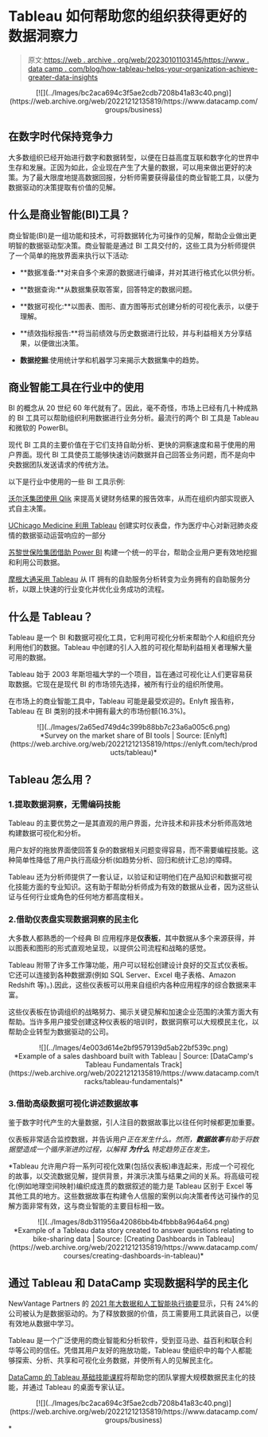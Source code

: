 # Tableau 如何帮助您的组织获得更好的数据洞察力

> 原文:[https://web . archive . org/web/20230101103145/https://www . data camp . com/blog/how-tableau-helps-your-organization-achieve-greater-data-insights](https://web.archive.org/web/20230101103145/https://www.datacamp.com/blog/how-tableau-helps-your-organization-achieve-greater-data-insights)

<center>[![](../Images/bc2aca694c3f5ae2cdb7208b41a83c40.png)](https://web.archive.org/web/20221212135819/https://www.datacamp.com/groups/business)</center>

## 在数字时代保持竞争力

大多数组织已经开始进行数字和数据转型，以便在日益高度互联和数字化的世界中生存和发展。正因为如此，企业现在产生了大量的数据，可以用来做出更好的决策。为了最大限度地提高数据回报，分析师需要获得最佳的商业智能工具，以便为数据驱动的决策提取有价值的见解。

## 什么是商业智能(BI)工具？

商业智能(BI)是一组功能和技术，可将数据转化为可操作的见解，帮助企业做出更明智的数据驱动型决策。商业智能是通过 BI 工具交付的，这些工具为分析师提供了一个简单的拖放界面来执行以下活动:

*   **数据准备:**对来自多个来源的数据进行编译，并对其进行格式化以供分析。

*   **数据查询:**从数据集获取答案，回答特定的数据问题。

*   **数据可视化:**以图表、图形、直方图等形式创建分析的可视化表示，以便于理解。

*   **绩效指标报告:**将当前绩效与历史数据进行比较，并与利益相关方分享结果，以便做出决策。

*   **数据挖掘**:使用统计学和机器学习来揭示大数据集中的趋势。

## 商业智能工具在行业中的使用

BI 的概念从 20 世纪 60 年代就有了。因此，毫不奇怪，市场上已经有几十种成熟的 BI 工具可以帮助组织利用数据进行业务分析。最流行的两个 BI 工具是 Tableau 和微软的 PowerBI。

现代 BI 工具的主要价值在于它们支持自助分析、更快的洞察速度和易于使用的用户界面。现代 BI 工具使员工能够快速访问数据并自己回答业务问题，而不是向中央数据团队发送请求的传统方法。

以下是行业中使用的一些 BI 工具示例:

[沃尔沃集团使用 Qlik](https://web.archive.org/web/20221212135819/https://www.qlik.com/us/resource-library/volvo-groups-journey-to-data-adoption-and-collaboration-with-qlik) 来提高关键财务结果的报告效率，从而在组织内部实现嵌入式自主决策。

[UChicago Medicine 利用 Tableau](https://web.archive.org/web/20221212135819/https://www.tableau.com/solutions/customer/uchicago-medicines-data-driven-response-covid-19) 创建实时仪表盘，作为医疗中心对新冠肺炎疫情的数据驱动运营响应的一部分

[苏黎世保险集团借助 Power BI](https://web.archive.org/web/20221212135819/https://customers.microsoft.com/en-us/story/854431-zurich-insurance-azure-power-bi) 构建一个统一的平台，帮助企业用户更有效地挖掘和利用公司数据。

[摩根大通采用 Tableau](https://web.archive.org/web/20221212135819/https://www.tableau.com/solutions/customer/jpmorgan-chase-chooses-tableau-enable-self-service-analytics-keeping-rapid) 从 IT 拥有的自助服务分析转变为业务拥有的自助服务分析，以跟上快速的行业变化并优化业务成功的流程。

## 什么是 Tableau？

Tableau 是一个 BI 和数据可视化工具，它利用可视化分析来帮助个人和组织充分利用他们的数据。Tableau 中创建的引人入胜的可视化帮助利益相关者理解大量可用的数据。

Tableau 始于 2003 年斯坦福大学的一个项目，旨在通过可视化让人们更容易获取数据。它现在是现代 BI 的市场领先选择，被所有行业的组织所使用。

在市场上的商业智能工具中，Tableau 可能是最受欢迎的。Enlyft 报告称，Tableau 在 BI 类别的技术中拥有最大的市场份额(16.3%)。

<center>![](../Images/2a65ed749d4c399b88bb7c23a6a005c6.png)</center>

<center>*Survey on the market share of BI tools | Source: [Enlyft](https://web.archive.org/web/20221212135819/https://enlyft.com/tech/products/tableau)*</center>

## Tableau 怎么用？

### 1.提取数据洞察，无需编码技能

Tableau 的主要优势之一是其直观的用户界面，允许技术和非技术分析师高效地构建数据可视化和分析。

用户友好的拖放界面使回答复杂的数据相关问题变得容易，而不需要编程技能。这种简单性降低了用户执行高级分析(如趋势分析、回归和统计汇总)的障碍。

Tableau 还为分析师提供了一套认证，以验证和证明他们在产品知识和数据可视化技能方面的专业知识。这有助于帮助分析师成为有效的数据从业者，因为这些认证与任何行业或角色的任何地方都高度相关。

### 2.借助仪表盘实现数据洞察的民主化

大多数人都熟悉的一个经典 BI 应用程序是**仪表板**，其中数据从多个来源获得，并以图表和图形的形式直观地呈现，以提供公司流程和战略的感觉。

Tableau 附带了许多工作簿功能，用户可以轻松创建设计良好的交互式仪表板。它还可以连接到各种数据源(例如 SQL Server、Excel 电子表格、Amazon Redshift 等)。).因此，这些仪表板可以用来自组织内各种应用程序的综合数据来丰富。

这些仪表板在协调组织的战略努力、揭示关键见解和加速企业范围的决策方面大有帮助。当许多用户接受创建这种仪表板的培训时，数据洞察可以大规模民主化，以帮助企业转型为数据驱动的公司。

<center>![](../Images/4e003d614e2bf9579139d5ab22bf539c.png)</center>

<center>*Example of a sales dashboard built with Tableau | Source: [DataCamp's Tableau Fundamentals Track](https://web.archive.org/web/20221212135819/https://www.datacamp.com/tracks/tableau-fundamentals)*</center>

### 3.借助高级数据可视化讲述数据故事

鉴于数字时代产生的大量数据，引人注目的数据故事比以往任何时候都更加重要。

仪表板非常适合监控数据，并告诉用户*正在发生什么。然而，**数据故事**有助于将数据塑造成一个循序渐进的过程，以解释 ***为什么*** 特定趋势正在发生。*

 *Tableau 允许用户将一系列可视化效果(包括仪表板)串连起来，形成一个可视化的故事，以交流数据见解，提供背景，并演示决策与结果之间的关系。将高级可视化(例如地理空间映射)编织成连贯的数据叙述的能力是 Tableau 区别于 Excel 等其他工具的地方。这些数据故事在构建令人信服的案例以向决策者传达可操作的见解方面非常有效，这与商业智能的主要目标相一致。

<center>![](../Images/8db311956a42086bb4b4fbbb8a964a64.png)</center>

<center>*Example of a Tableau data story created to answer questions relating to bike-sharing data | Source: [Creating Dashboards in Tableau](https://web.archive.org/web/20221212135819/https://www.datacamp.com/courses/creating-dashboards-in-tableau)*</center>

## 通过 Tableau 和 DataCamp 实现数据科学的民主化

NewVantage Partners 的 [2021 年大数据和人工智能执行摘要](https://web.archive.org/web/20221212135819/https://www.newvantage.com/thoughtleadership)显示，只有 24%的公司被认为是数据驱动的。为了释放数据的价值，员工需要用工具武装自己，以便有效地从数据中学习。

Tableau 是一个广泛使用的商业智能和分析软件，受到亚马逊、益百利和联合利华等公司的信任。凭借其用户友好的拖放功能，Tableau 使组织中的每个人都能够探索、分析、共享和可视化业务数据，并使所有人的见解民主化。

[DataCamp 的 Tableau 基础技能课程](https://web.archive.org/web/20221212135819/https://www.datacamp.com/tracks/tableau-fundamentals)将帮助您的团队掌握大规模数据民主化的技能，并通过 Tableau 的桌面专家认证。

<center>[![](../Images/bc2aca694c3f5ae2cdb7208b41a83c40.png)](https://web.archive.org/web/20221212135819/https://www.datacamp.com/groups/business)</center>*